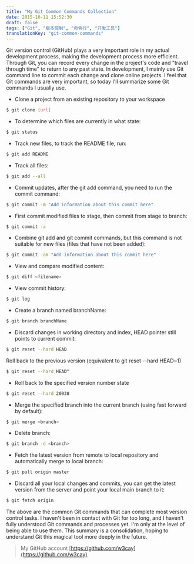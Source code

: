 ```yaml
---
title: "My Git Common Commands Collection"
date: 2015-10-11 15:52:30
draft: false
tags: ["Git", "版本控制", "命令行", "开发工具"]
translationKey: "git-common-commands"
---
```


Git version control (GitHub) plays a very important role in my actual development process, making the development process more efficient. Through Git, you can record every change in the project's code and "travel through time" to return to any past state. In development, I mainly use Git command line to commit each change and clone online projects. I feel that Git commands are very important, so today I'll summarize some Git commands I usually use.

* Clone a project from an existing repository to your workspace
``` bash
$ git clone [url]
```
* To determine which files are currently in what state:
``` bash
$ git status
``` 
* Track new files, to track the README file, run:
``` bash
$ git add README
```
* Track all files:
``` bash
$ git add --all
```
* Commit updates, after the git add command, you need to run the commit command:
``` bash
$ git commit -m "Add information about this commit here"
```
* First commit modified files to stage, then commit from stage to branch:
``` bash
$ git commit -a 
``` 
* Combine git add and git commit commands, but this command is not suitable for new files (files that have not been added):
``` bash
$ git commit -am "Add information about this commit here"
```
* View and compare modified content:
``` bash
$ git diff <filename>
```
* View commit history:
``` bash
$ git log
```
* Create a branch named branchName:
``` bash
$ git branch branchName 
```
* Discard changes in working directory and index, HEAD pointer still points to current commit:
``` bash
$ git reset --hard HEAD 
```
Roll back to the previous version (equivalent to git reset --hard HEAD~1)
``` bash
$ git reset --hard HEAD^ 
```
* Roll back to the specified version number state
``` bash
$ git reset --hard 20038
```
* Merge the specified branch into the current branch (using fast forward by default):
``` bash
$ git merge <branch>
```
* Delete branch:
``` bash
$ git branch -d <branch>
```
* Fetch the latest version from remote to local repository and automatically merge to local branch:
``` bash
$ git pull origin master
```
* Discard all your local changes and commits, you can get the latest version from the server and point your local main branch to it:
``` bash
$ git fetch origin
```
		
The above are the common Git commands that can complete most version control tasks. I haven't been in contact with Git for too long, and I haven't fully understood Git commands and processes yet. I'm only at the level of being able to use them. This summary is a consolidation, hoping to understand Git this magical tool more deeply in the future.
>My GitHub account [https://github.com/w3cay](https://github.com/w3cay)
